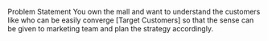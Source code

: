 Problem Statement
You own the mall and want to understand the customers like who can be easily converge [Target Customers] so that the sense can be given to marketing team and plan the strategy accordingly.
